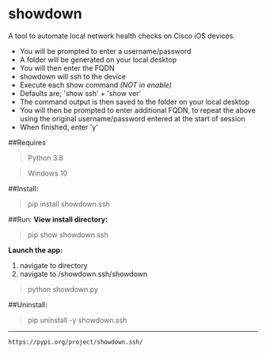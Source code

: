# showdown
A tool to automate local network health checks on Cisco iOS devices.
+ You will be prompted to enter a username/password
+ A folder will be generated on your local desktop
+ You will then enter the FQDN
+ showdown will ssh to the device
+ Execute each show command *(NOT in enable)*
+ Defaults are; 'show ssh' + 'show ver'
+ The command output is then saved to the folder on your local desktop
+ You will then be prompted to enter additional FQDN, to repeat the above using the original username/password entered at the start of session
+ When finished, enter 'y'

##Requires
>Python 3.8

>Windows 10

##Install:

>pip install showdown.ssh

##Run:
**View install directory:**

>pip show showdown.ssh

**Launch the app:**

1. navigate to directory 
2. navigate to /showdown.ssh/showdown
>python showdown.py

##Uninstall:

>pip uninstall -y showdown.ssh
___

`https://pypi.org/project/showdown.ssh/`